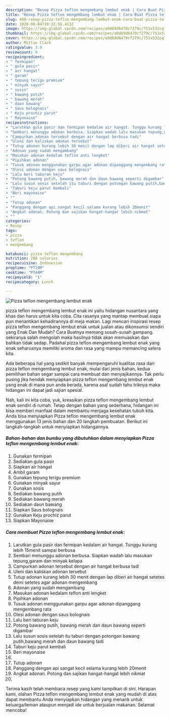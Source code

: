 ```yaml
---
description: "Resep Pizza teflon mengembang lembut enak | Cara Buat Pizza teflon mengembang lembut enak Yang Enak dan Simpel"
title: "Resep Pizza teflon mengembang lembut enak | Cara Buat Pizza teflon mengembang lembut enak Yang Enak dan Simpel"
slug: 408-resep-pizza-teflon-mengembang-lembut-enak-cara-buat-pizza-teflon-mengembang-lembut-enak-yang-enak-dan-simpel
date: 2020-08-04T19:22:56.413Z
image: https://img-global.cpcdn.com/recipes/a0d69d6470cf279c/751x532cq70/pizza-teflon-mengembang-lembut-enak-foto-resep-utama.jpg
thumbnail: https://img-global.cpcdn.com/recipes/a0d69d6470cf279c/751x532cq70/pizza-teflon-mengembang-lembut-enak-foto-resep-utama.jpg
cover: https://img-global.cpcdn.com/recipes/a0d69d6470cf279c/751x532cq70/pizza-teflon-mengembang-lembut-enak-foto-resep-utama.jpg
author: Mittie Clark
ratingvalue: 3.9
reviewcount: 9
recipeingredient:
- " fermipan"
- " gula pasir"
- " air hangat"
- " garam"
- " tepung terigu premium"
- " minyak sayur"
- " sosis"
- " bawang putih"
- " bawang merah"
- " daun bawang"
- " Saus bolognais"
- " Keju prochiz parut"
- " Mayonaise"
recipeinstructions:
- "Larutkan gula pasir dan fermipan kedalam air hangat. Tunggu kurang lebih 15menit sampai berbusa"
- "Sembari menunggu adonan berbusa. Siapkan wadah lalu masukan tepung,garam dan minyak kelapa"
- "Campurkan adonan tersebut dengan air hangat berbusa tadi"
- "Uleni dan kaliskan adonan tersebut"
- "Tutup adonan kurang lebih 30 menit dengan lap diberi air hangat setetes demi setetes agar adonan mengembang"
- "Adonan yang sudah mengambang"
- "Masukan adonan kedalam teflon anti lengket"
- "Pipihkan adonan"
- "Tusuk adonan menggunakan garpu agar adonan dipanggang mengembang rata"
- "Olesi adonan dengan saus bolognais"
- "Lalu beri taburan keju"
- "Potong bawang putih, bawang merah dan daun bawang seperti digambar"
- "Lalu susun sosis setelah itu taburi dengan potongan bawang putih,bawang merah dan daun bawang tadi"
- "Taburi keju parut kembali"
- "Beri mayonaise"
- ""
- "Tutup adonan"
- "Panggang dengan api sangat kecil selama kurang lebih 20menit"
- "Angkat adonan. Potong dan sajikan hangat-hangat lebih nikmat"
- ""
categories:
- Resep
tags:
- pizza
- teflon
- mengembang

katakunci: pizza teflon mengembang 
nutrition: 288 calories
recipecuisine: Indonesian
preptime: "PT19M"
cooktime: "PT44M"
recipeyield: "1"
recipecategory: Lunch

---
```



![Pizza teflon mengembang lembut enak](https://img-global.cpcdn.com/recipes/a0d69d6470cf279c/751x532cq70/pizza-teflon-mengembang-lembut-enak-foto-resep-utama.jpg)


pizza teflon mengembang lembut enak ini yaitu hidangan nusantara yang khas dan harus untuk kita coba. Cita rasanya yang mantap membuat siapa pun menantikan kehadirannya di meja makan.
Lagi mencari inspirasi resep pizza teflon mengembang lembut enak untuk jualan atau dikonsumsi sendiri yang Enak Dan Mudah? Cara Buatnya memang susah-susah gampang. sekiranya salah mengolah maka hasilnya tidak akan memuaskan dan bahkan tidak sedap. Padahal pizza teflon mengembang lembut enak yang enak seharusnya memiliki aroma dan rasa yang mampu memancing selera kita.



Ada beberapa hal yang sedikit banyak mempengaruhi kualitas rasa dari pizza teflon mengembang lembut enak, mulai dari jenis bahan, kedua pemilihan bahan segar sampai cara membuat dan menyajikannya. Tak perlu pusing jika hendak menyiapkan pizza teflon mengembang lembut enak yang enak di mana pun anda berada, karena asal sudah tahu triknya maka hidangan ini dapat jadi sajian spesial.


Nah, kali ini kita coba, yuk, kreasikan pizza teflon mengembang lembut enak sendiri di rumah. Tetap dengan bahan yang sederhana, hidangan ini bisa memberi manfaat dalam membantu menjaga kesehatan tubuh kita. Anda bisa menyiapkan Pizza teflon mengembang lembut enak menggunakan 13 jenis bahan dan 20 langkah pembuatan. Berikut ini langkah-langkah untuk menyiapkan hidangannya.

<!--inarticleads1-->

##### Bahan-bahan dan bumbu yang dibutuhkan dalam menyiapkan Pizza teflon mengembang lembut enak:

1. Gunakan  fermipan
1. Sediakan  gula pasir
1. Siapkan  air hangat
1. Ambil  garam
1. Gunakan  tepung terigu premium
1. Gunakan  minyak sayur
1. Gunakan  sosis
1. Sediakan  bawang putih
1. Sediakan  bawang merah
1. Sediakan  daun bawang
1. Siapkan  Saus bolognais
1. Gunakan  Keju prochiz parut
1. Siapkan  Mayonaise




<!--inarticleads2-->

##### Cara membuat Pizza teflon mengembang lembut enak:

1. Larutkan gula pasir dan fermipan kedalam air hangat. Tunggu kurang lebih 15menit sampai berbusa
1. Sembari menunggu adonan berbusa. Siapkan wadah lalu masukan tepung,garam dan minyak kelapa
1. Campurkan adonan tersebut dengan air hangat berbusa tadi
1. Uleni dan kaliskan adonan tersebut
1. Tutup adonan kurang lebih 30 menit dengan lap diberi air hangat setetes demi setetes agar adonan mengembang
1. Adonan yang sudah mengambang
1. Masukan adonan kedalam teflon anti lengket
1. Pipihkan adonan
1. Tusuk adonan menggunakan garpu agar adonan dipanggang mengembang rata
1. Olesi adonan dengan saus bolognais
1. Lalu beri taburan keju
1. Potong bawang putih, bawang merah dan daun bawang seperti digambar
1. Lalu susun sosis setelah itu taburi dengan potongan bawang putih,bawang merah dan daun bawang tadi
1. Taburi keju parut kembali
1. Beri mayonaise
1. 
1. Tutup adonan
1. Panggang dengan api sangat kecil selama kurang lebih 20menit
1. Angkat adonan. Potong dan sajikan hangat-hangat lebih nikmat
1. 




Terima kasih telah membaca resep yang kami tampilkan di sini. Harapan kami, olahan Pizza teflon mengembang lembut enak yang mudah di atas dapat membantu Anda menyiapkan hidangan yang menarik untuk keluarga/teman ataupun menjadi ide untuk berjualan makanan. Selamat mencoba!
